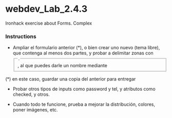 # webdev_Lab_2.4.3
Ironhack exercise about Forms. Complex
### Instructions
- Ampliar el formulario anterior (*), o bien crear uno nuevo (tema libre), que contenga al menos dos partes, y probar a delimitar zonas con <fieldset>, al que puedes darle un nombre mediante <legend>.

(*) en este caso, guardar una copia del anterior para entregar

- Probar otros tipos de inputs como password y tel, y atributos como checked, y otros.

- Cuando todo te funcione, prueba a mejorar la distribución, colores, poner imágenes, etc.

